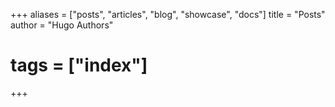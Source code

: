 +++
aliases = ["posts", "articles", "blog", "showcase", "docs"]
title = "Posts"
author = "Hugo Authors"
# tags = ["index"]
+++
